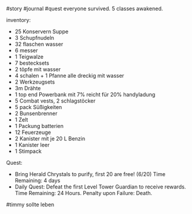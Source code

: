 #story #journal #quest 
everyone survived. 5 classes awakened.

inventory:
- 25 Konservern Suppe
- 3 Schupfnudeln
- 32 flaschen wasser
- 6 messer
- 1 Teigwalze
- 7 bestecksets
- 2 töpfe mit wasser
- 4 schalen + 1 Pfanne alle dreckig mit wasser
- 2 Werkzeugsets
- 3m Drähte
- 1 top end Powerbank mit 7% reicht für 20% handyladung
- 5 Combat vests, 2 schlagstöcker
- 5 pack Süßigkeiten
- 2 Bunsenbrenner 
- 1 Zelt
- 1 Packung batterien
- 12 Feuerzeuge
- 2 Kanister mit je 20 L Benzin
- 1 Kanister leer
- 1 Stimpack

Quest: 
- Bring Herald Chrystals to purify, first 20 are free! (6/20) Time Remaining: 4 days
- Daily Quest: Defeat the first Level Tower Guardian to receive rewards. Time Remaining: 24 Hours. Penalty upon Failure: Death.


#timmy sollte leben